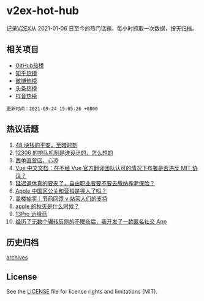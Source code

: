 # v2ex-hot-hub

 记录[V2EX](https://www.v2ex.com/)从 2021-01-06 日至今的热门话题。每小时抓取一次数据，按天[归档](archives)。
 
 ## 相关项目

- [GitHub热榜](https://github.com/snaildev/github-hot-hub)
- [知乎热榜](https://github.com/snaildev/zhihu-hot-hub)
- [微博热榜](https://github.com/snaildev/weibo-hot-hub)
- [头条热榜](https://github.com/snaildev/toutiao-hot-hub)
- [抖音热榜](https://github.com/snaildev/douyin-hot-hub)


 `更新时间：2021-09-24 15:05:26 +0800`

## 热议话题

1. [48 块钱的平安，至暗时刻](https://www.v2ex.com/t/803718)
1. [12306 的排队机制是谁设计的，怎么想的](https://www.v2ex.com/t/803662)
1. [西单直营店，心凉](https://www.v2ex.com/t/803799)
1. [Vue 中文文档：在不经 Vue 官方翻译团队认可的情况下布署是否违反 MIT 协议？](https://www.v2ex.com/t/803701)
1. [延迟退休真的要来了，自由职业者要不要去缴纳养老保险？](https://www.v2ex.com/t/803800)
1. [Apple 中国区公关和营销是换人了吗？](https://www.v2ex.com/t/803751)
1. [盖楼抽奖｜节前回馈 v 站家人们的支持](https://www.v2ex.com/t/803832)
1. [apple 的秋天是什么时候？](https://www.v2ex.com/t/803677)
1. [13Pro 远峰蓝](https://www.v2ex.com/t/803797)
1. [经历了无数个辗转反侧的不眠夜后，我开发了一款匿名社交 App](https://www.v2ex.com/t/803825)

## 历史归档

[archives](archives)

## License

See the [LICENSE](LICENSE) file for license rights and limitations (MIT).
